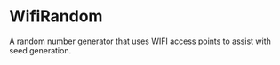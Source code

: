 # WifiRandom


A random number generator that uses WIFI access points to assist with seed generation.
